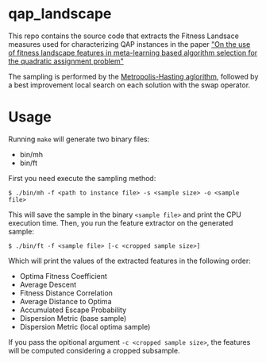 # qap_landscape
This repo contains the source code that extracts the Fitness Landsace measures used for characterizing QAP instances in the paper ["On the use of fitness landscape features in meta-learning based algorithm selection for the quadratic assignment problem"](https://www.sciencedirect.com/science/article/pii/S0304397519306693)

The sampling is performed by the [Metropolis-Hasting aglorithm](https://link.springer.com/chapter/10.1007/978-3-540-24855-2_76), followed by a best improvement local search on each solution with the swap operator.

# Usage
Running `make` will generate two binary files:
* bin/mh
* bin/ft

First you need execute the sampling method:

`$ ./bin/mh -f <path to instance file> -s <sample size> -o <sample file>`

This will save the sample in the binary `<sample file>` and print the CPU execution time. Then, you run the feature extractor on the generated sample:

`$ ./bin/ft -f <sample file> [-c <cropped sample size>]`

Which will print the values of the extracted features in the following order:
* Optima Fitness Coefficient
* Average Descent
* Fitness Distance Correlation
* Average Distance to Optima
* Accumulated Escape Probability
* Dispersion Metric (base sample)
* Dispersion Metric (local optima sample)

If you pass the opitional argument `-c <cropped sample size>`, the features will be computed considering a cropped subsample.
